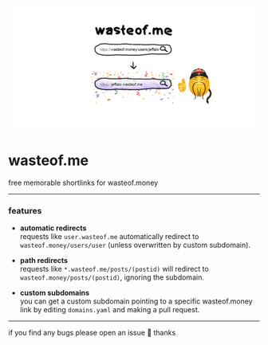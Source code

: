 <img src="ghbanner.png" alt="Alt text" width="500">

# wasteof.me

free memorable shortlinks for wasteof.money

---

### features

- **automatic redirects**  
  requests like `user.wasteof.me` automatically redirect to `wasteof.money/users/user` (unless overwritten by custom subdomain).

- **path redirects**  
  requests like `*.wasteof.me/posts/(postid)` will redirect to `wasteof.money/posts/(postid)`, ignoring the subdomain.

- **custom subdomains**  
  you can get a custom subdomain pointing to a specific wasteof.money link by editing `domains.yaml` and making a pull request.

---
if you find any bugs please open an issue 🙏 thanks

